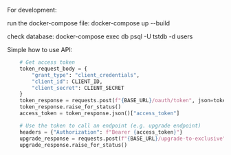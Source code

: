 For development:

run the docker-compose file:
docker-compose up --build

check database:
docker-compose exec db psql -U tstdb -d users

Simple how to use API:
```py
    # Get access token
    token_request_body = {
        "grant_type": "client_credentials",
        "client_id": CLIENT_ID,
        "client_secret": CLIENT_SECRET
    }
    token_response = requests.post(f"{BASE_URL}/oauth/token", json=token_request_body)
    token_response.raise_for_status()
    access_token = token_response.json()["access_token"]

    # Use the token to call an endpoint (e.g. upgrade endpoint)
    headers = {"Authorization": f"Bearer {access_token}"}
    upgrade_response = requests.post(f"{BASE_URL}/upgrade-to-exclusive", headers=headers)
    upgrade_response.raise_for_status()
```
